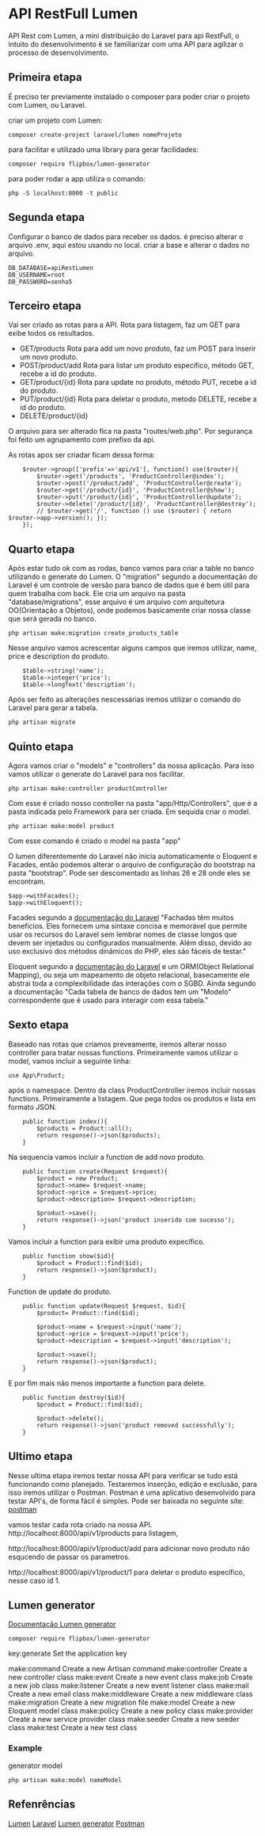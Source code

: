 # API RestFull Lumen

API Rest com Lumen, a mini distribuição do Laravel para api RestFull,
o intuito do desenvolvimento é se familiarizar com uma API para agilizar o processo
de desenvolvimento.

## Primeira etapa

É preciso ter previamente instalado o composer para poder criar o projeto com Lumen, ou Laravel.

criar um projeto com Lumen:
```
composer create-project laravel/lumen nomeProjeto
```

para facilitar e utilizado uma library para gerar facilidades:
```
composer require flipbox/lumen-generator
```

para poder rodar a app utiliza o comando:
```
php -S localhost:8000 -t public
```

## Segunda etapa

Configurar o banco de dados para receber os dados.
é preciso alterar o arquivo .env, aqui estou usando no local.
criar a base e alterar o dados no arquivo.
```
DB_DATABASE=apiRestLumen
DB_USERNAME=root
DB_PASSWORD=senha5
```

## Terceiro etapa

Vai ser criado as rotas para a API.
Rota para listagem, faz um GET para exibe todos os resultados.
 - GET/products
Rota para add um novo produto, faz um POST para inserir um novo produto.
 - POST/product/add
Rota para listar um produto específico, método GET, recebe a id do produto.
 - GET/product/{id}
Rota para update no produto, método PUT, recebe a id do produto.
 - PUT/product/{id}
Rota para deletar o produto, metodo DELETE, recebe a id do produto.
 - DELETE/product/{id}

O arquivo para ser alterado fica na pasta "routes/web.php". Por segurança foi feito
um agrupamento com prefixo da api.

As rotas apos ser criadar ficam dessa forma:
```
    $router->group(['prefix'=>'api/v1'], function() use($router){
        $router->get('/products', 'ProductController@index');
        $router->post('/product/add', 'ProductController@create');
        $router->get('/product/{id}', 'ProductController@show');
        $router->put('/product/{id}', 'ProductController@update');
        $router->delete('/product/{id}', 'ProductController@destroy');
        // $router->get('/', function () use ($router) { return $router->app->version(); });
    });
```

## Quarto etapa

Após estar tudo ok com as rodas, banco vamos para criar a table no banco utilizando o generate do
Lumen. O "migration" segundo a documentação do Laravel é um controle de versão para banco de dados
que é bem útil para quem trabalha com back. Ele cria um arquivo na pasta "database/migrations", esse arquivo é um arquivo com arquitetura OO(Orientação a Objetos), onde podemos basicamente criar nossa classe que será gerada no banco.

```
php artisan make:migration create_products_table
```

Nesse arquivo vamos acrescentar alguns campos que iremos utilizar, name, price e description do produto.

```
    $table->string('name');
    $table->integer('price');
    $table->longText('description');
```

Após ser feito as alterações nescessárias iremos utilizar o comando do Laravel para gerar a tabela.

```
php artisan migrate
```

## Quinto etapa

Agora vamos criar o "models" e "controllers" da nossa aplicação. Para isso vamos utilizar o generate do Laravel para nos facilitar.

```
php artisan make:controller productController
```
Com esse é criado nosso controller na pasta "app/Http/Controllers", que é a pasta indicada pelo Framework para ser criada. Em sequida criar o model.

```
php artisan make:model product
```
Com esse comando é criado o model na pasta "app"

O lumen diferentemente do Laravel não inicia automaticamente o Eloquent e Facades, então podemos alterar o arquivo de configuração do bootstrap na pasta "bootstrap". Pode ser descomentado as linhas 26 e 28 onde eles se encontram.

```
$app->withFacades();
$app->withEloquent();
```

Facades segundo a [documentação do Laravel](https://laravel.com/docs/5.6/facades) "Fachadas têm muitos benefícios. Eles fornecem uma sintaxe concisa e memorável que permite usar os recursos do Laravel sem lembrar nomes de classe longos que devem ser injetados ou configurados manualmente. Além disso, devido ao uso exclusivo dos métodos dinâmicos do PHP, eles são fáceis de testar."

Eloquent segundo a [documentação do Laravel](https://laravel.com/docs/5.7/eloquent) e um ORM(Object Relational Mapping), ou seja um mapeamento de objeto relacional, basecamente ele abstrai toda a complexibilidade das interações com o SGBD. Ainda segundo a documentação "Cada tabela de banco de dados tem um "Modelo" correspondente que é usado para interagir com essa tabela."



## Sexto etapa

Baseado nas rotas que criamos preveamente, iremos alterar nosso controller para tratar nossas functions.
Primeiramente vamos utilizar o model, vamos incluir a seguinte linha: 

```
use App\Product;
```

após o namespace.
Dentro da class ProductController iremos incluir nossas functions.
Primeiramente a listagem. Que pega todos os produtos e lista em formato JSON.
```
    public function index(){
        $products = Product::all();
        return response()->json($products);
    }
```

Na sequencia vamos incluir a function de add novo produto.
```  
    public function create(Request $request){
        $product = new Product;
        $product->name= $request->name;
        $product->price = $request->price;
        $product->description= $request->description;
        
        $product->save();
        return response()->json('product inserido com sucesso');
    }
```

Vamos incluir a function para exibir uma produto expecífico.
```   
    public function show($id){
        $product = Product::find($id);
        return response()->json($product);
    }
```

Function de update do produto.
``` 
    public function update(Request $request, $id){ 
        $product= Product::find($id);
        
        $product->name = $request->input('name');
        $product->price = $request->input('price');
        $product->description = $request->input('description');

        $product->save();
        return response()->json($product);
    }
```

E por fim mais não menos importante a function para delete.

```
    public function destroy($id){
        $product = Product::find($id);

        $product->delete();
        return response()->json('product removed successfully');
    }
```

## Ultimo etapa

Nesse ultima etapa iremos testar nossa API para verificar se tudo está funcionando como planejado. Testaremos inserção, edição e exclusão, para isso iremos utilizar o Postman.
Postman é uma aplicativo desenvolvido para testar API's, de forma fácil é simples. Pode ser baixada no seguinte site: [postman](https://www.getpostman.com/)

vamos testar cada rota criado na nossa API.
http://localhost:8000/api/v1/products
para listagem,

http://localhost:8000/api/v1/product/add
para adicionar novo produto não esqucendo de passar os parametros.

http://localhost:8000/api/v1/product/1
para deletar o produto específico, nesse caso id 1.

## Lumen generator

[Documentação Lumen generator](https://packagist.org/packages/flipbox/lumen-generator)

```
composer require flipbox/lumen-generator
```

key:generate      Set the application key

make:command      Create a new Artisan command
make:controller   Create a new controller class
make:event        Create a new event class
make:job          Create a new job class
make:listener     Create a new event listener class
make:mail         Create a new email class
make:middleware   Create a new middleware class
make:migration    Create a new migration file
make:model        Create a new Eloquent model class
make:policy       Create a new policy class
make:provider     Create a new service provider class
make:seeder       Create a new seeder class
make:test         Create a new test class

### Example
generator model
```
php artisan make:model nameModel
```

## Refenrências

[Lumen](https://lumen.laravel.com/)
[Laravel](https://laravel.com/)
[Lumen generator](https://packagist.org/packages/flipbox/lumen-generator)
[Postman](https://www.getpostman.com/)